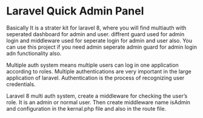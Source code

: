 # Laravel Quick Admin Panel 
Basically It is a strater kit for laravel 8, where you will find multiauth with seperated dashboard for admin and user. diffrent guard used for admin login and middleware used for seperate login for admin and user also. You can use this project if you need admin seperate admin guard for admin login adn functionality also. 

Multiple auth system means multiple users can log in one application according to roles. Multiple authentications are very important in the large application of laravel. Authentication is the process of recognizing user credentials.

Laravel 8 multi auth system, create a middleware for checking the user’s role. It is an admin or normal user. Then create middleware name isAdmin and configuration in the kernal.php file and also in the route file.

